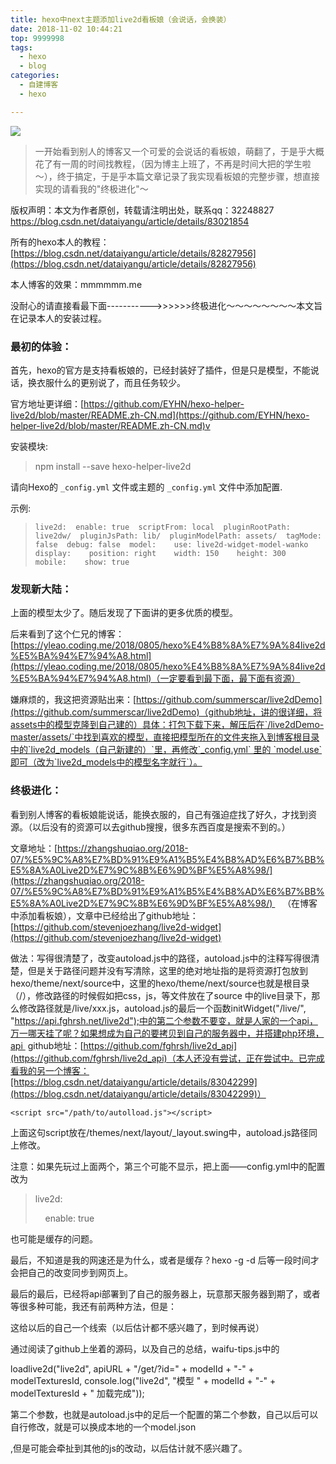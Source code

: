 ```yaml
---
title: hexo中next主题添加live2d看板娘（会说话，会换装）
date: 2018-11-02 10:44:21
top: 9999998
tags:
  - hexo
  - blog
categories:
  - 自建博客
  - hexo

---
```

![](images/blog_header26.gif)
>一开始看到别人的博客又一个可爱的会说话的看板娘，萌翻了，于是乎大概花了有一周的时间找教程，（因为博主上班了，不再是时间大把的学生啦～），终于搞定，于是乎本篇文章记录了我实现看板娘的完整步骤，想直接实现的请看我的"终极进化"～

<!--more-->
版权声明：本文为作者原创，转载请注明出处，联系qq：32248827 https://blog.csdn.net/dataiyangu/article/details/83021854

所有的hexo本人的教程：[https://blog.csdn.net/dataiyangu/article/details/82827956](https://blog.csdn.net/dataiyangu/article/details/82827956)

本人博客的效果：mmmmmm.me

没耐心的请直接看最下面----------->>>>>>终极进化～～～～～～～～本文旨在记录本人的安装过程。

### 最初的体验：

首先，hexo的官方是支持看板娘的，已经封装好了插件，但是只是模型，不能说话，换衣服什么的更别说了，而且任务较少。

官方地址更详细：[https://github.com/EYHN/hexo-helper-live2d/blob/master/README.zh-CN.md](https://github.com/EYHN/hexo-helper-live2d/blob/master/README.zh-CN.md)v

安装模块:

> npm install --save hexo-helper-live2d

请向Hexo的 `_config.yml` 文件或主题的 `_config.yml` 文件中添加配置.

示例:

>     live2d:  enable: true  scriptFrom: local  pluginRootPath: live2dw/  pluginJsPath: lib/  pluginModelPath: assets/  tagMode: false  debug: false  model:    use: live2d-widget-model-wanko  display:    position: right    width: 150    height: 300  mobile:    show: true

### 发现新大陆：

上面的模型太少了。随后发现了下面讲的更多优质的模型。

后来看到了这个仁兄的博客：[https://yleao.coding.me/2018/0805/hexo%E4%B8%8A%E7%9A%84live2d%E5%BA%94%E7%94%A8.html](https://yleao.coding.me/2018/0805/hexo%E4%B8%8A%E7%9A%84live2d%E5%BA%94%E7%94%A8.html)（一定要看到最下面，最下面有资源）

嫌麻烦的，我这把资源贴出来：[https://github.com/summerscar/live2dDemo](https://github.com/summerscar/live2dDemo)（github地址，讲的很详细，将assets中的模型克隆到自己建的）具体：打包下载下来，解压后在`/live2dDemo-master/assets/`中找到喜欢的模型，直接把模型所在的文件夹拖入到博客根目录中的`live2d_models（自己新建的）`里，再修改`_config.yml` 里的 `model.use`即可（改为`live2d_models中的模型名字就行`）。

### 终极进化：

看到别人博客的看板娘能说话，能换衣服的，自己有强迫症找了好久，才找到资源。（以后没有的资源可以去github搜搜，很多东西百度是搜索不到的。）

文章地址：[https://zhangshuqiao.org/2018-07/%E5%9C%A8%E7%BD%91%E9%A1%B5%E4%B8%AD%E6%B7%BB%E5%8A%A0Live2D%E7%9C%8B%E6%9D%BF%E5%A8%98/](https://zhangshuqiao.org/2018-07/%E5%9C%A8%E7%BD%91%E9%A1%B5%E4%B8%AD%E6%B7%BB%E5%8A%A0Live2D%E7%9C%8B%E6%9D%BF%E5%A8%98/)    （在博客中添加看板娘），文章中已经给出了github地址：[https://github.com/stevenjoezhang/live2d-widget](https://github.com/stevenjoezhang/live2d-widget)

做法：写得很清楚了，改变autoload.js中的路径，autoload.js中的注释写得很清楚，但是关于路径问题并没有写清除，这里的绝对地址指的是将资源打包放到hexo/theme/next/source中，这里的hexo/theme/next/source也就是根目录（/），修改路径的时候假如把css，js，等文件放在了source 中的live目录下，那么修改路径就是/live/xxx.js，autoload.js的最后一个函数initWidget("/live/", "https://api.fghrsh.net/live2d");中的第二个参数不要变，就是人家的一个api，万一哪天挂了呢？如果想成为自己的要拷贝到自己的服务器中，并搭建php环境，api  github地址：[https://github.com/fghrsh/live2d_api](https://github.com/fghrsh/live2d_api)（本人还没有尝试，正在尝试中。已完成看我的另一个博客：[https://blog.csdn.net/dataiyangu/article/details/83042299](https://blog.csdn.net/dataiyangu/article/details/83042299)）

    <script src="/path/to/autolload.js"></script>

上面这句script放在/themes/next/layout/_layout.swing中，autoload.js路径同上修改。

注意：如果先玩过上面两个，第三个可能不显示，把上面——config.yml中的配置改为

> live2d:
> 
>     enable: true

也可能是缓存的问题。

最后，不知道是我的网速还是为什么，或者是缓存？hexo -g -d 后等一段时间才会把自己的改变同步到网页上。

最后的最后，已经将api部署到了自己的服务器上，玩意那天服务器到期了，或者等很多种可能，我还有前两种方法，但是：

这给以后的自己一个线索（以后估计都不感兴趣了，到时候再说）

通过阅读了github上坐着的源码，以及自己的总结，waifu-tips.js中的

loadlive2d("live2d", apiURL + "/get/?id=" + modelId + "-" + modelTexturesId, console.log("live2d", "模型 " + modelId + "-" + modelTexturesId + " 加载完成"));

第二个参数，也就是autoload.js中的足后一个配置的第二个参数，自己以后可以自行修改，就是可以换成本地的一个model.json

,但是可能会牵扯到其他的js的改动，以后估计就不感兴趣了。
